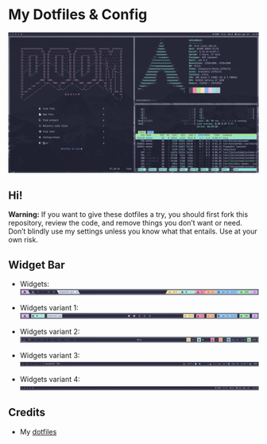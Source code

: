 # My Dotfiles & Config
![Screenshot of my desktop](https://github.com/matearg/qtile/blob/main/images/sample.png)

## Hi!

**Warning:** 
If you want to give these dotfiles a try, you should first fork this repository, review the code, and remove things you don’t want or need. Don’t blindly use my settings unless you know what that entails. Use at your own risk.

## Widget Bar
- Widgets:
![widgets](https://github.com/matearg/qtile/blob/main/images/widgets.png)

- Widgets variant 1:
![widgetsvariant1](https://github.com/matearg/qtile/blob/main/images/widgetsvariant.png)

- Widgets variant 2:
![widgetsvariant2](https://github.com/matearg/qtile/blob/main/images/widgetsvariant2.png)

- Widgets variant 3:
![widgetsvariant3](https://github.com/matearg/qtile/blob/main/images/widgetsvariant3.png)

- Widgets variant 4:
![widgetsvariant4](https://github.com/matearg/qtile/blob/main/images/widgetsvariant4.png)

## Credits
- My [dotfiles](https://github.com/matearg/dotfiles/tree/linux)
